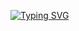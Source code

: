 [![Typing SVG](https://readme-typing-svg.herokuapp.com?duration=500&color=00F775&multiline=true&height=190&lines=while+(alive);%7B;eat();sleep();code();repeat();%7D)](https://git.io/typing-svg)
